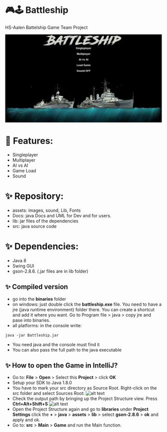 # 🎮🕹 Battleship 
HS-Aalen Battelship Game Team Project

![alt text](assets/images/StartScreen.JPG?raw=true)

# 👾 Features: 
- Singleplayer
- Multiplayer
- AI vs AI
- Game Load
- Sound

# ✨ Repository: 
<ul>
    <li>assets: images, sound, Lib, Fonts</li>
    <li>Docs: java Docs and UML for Dev and for users.</li>
    <li>lib: jar files of the dependencies</li>
    <li>src: java source code</li>
</ul>

# ✨ Dependencies:
<ul>
    <li>Java 8</li>
    <li>Swing GUI</li>
    <li>gson-2.8.6. (.jar files are in lib folder)</li>
</ul>

## ✨ Compiled version

- go into the **binaries** folder
- on windows: just double click the **battleship.exe** file. You need to have a jre (java runtime environment) folder there. You can create a shortcut and add it where you want.
Go to Program file > java > copy jre and pase into binaries.
- all platforms: in the console write:
```shell script
java -jar Battleship.jar
```
- You need java and the console must find it
- You can also pass the full path to the java executable

## ✨ How to open the Game in IntelliJ?
- Go to: **File** > **Open** > Select this **Project** > click **OK**
- Setup your SDK to Java 1.8.0
- You have to mark your src directory as Source Root.
  Right-click on the src folder and select Sources Root:
  ![alt text](https://i.stack.imgur.com/r6yjz.png)
- Check the output path by bringing up the Project Structure view.
  Press **Ctrl+Alt+Shift+S**
  ![alt text](https://i.stack.imgur.com/1yD7Y.png)
- Open the Project Structure again and go to **libraries** under **Project Settings**
click the **+** > **java** > **assets** > **lib** > select **gson-2.8.6** > **ok**
and apply and ok.
- Go to: **src** > **Main** > **Game** and run the Main function.


